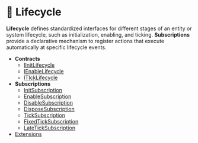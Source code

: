 # 🧩 Lifecycle

**Lifecycle** defines standardized interfaces for different stages of an entity or system lifecycle, such as
initialization, enabling, and ticking. **Subscriptions** provide a declarative mechanism to register actions that
execute automatically at specific lifecycle events.

- **Contracts**
    - [IInitLifecycle](Sources/IInitLifecycle.md) <!-- + -->
    - [IEnableLifecycle](Sources/IEnableLifecycle.md) <!-- + -->
    - [ITIckLifecycle](Sources/ITickLifecycle.md) <!-- + -->
- **Subscriptions**
    - [InitSubscription](Subscriptions/InitSubscription.md) <!-- + -->
    - [EnableSubscription](Subscriptions/EnableSubscription.md) <!-- + -->
    - [DisableSubscription](Subscriptions/DisableSubscription.md)
    - [DisposeSubscription](Subscriptions/DisposeSubscription.md) <!-- + -->
    - [TickSubscription](Subscriptions/TickSubscription.md)
    - [FixedTickSubscription](Subscriptions/FixedTickSubscription.md)
    - [LateTickSubscription](Subscriptions/LateTickSubscription.md)
- [Extensions](Extensions.md)